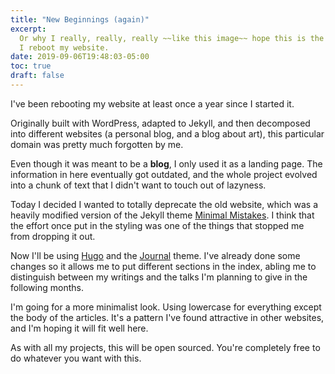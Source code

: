 ```yaml
---
title: "New Beginnings (again)"
excerpt:
  Or why I really, really, really ~~like this image~~ hope this is the last time
  I reboot my website.
date: 2019-09-06T19:48:03-05:00
toc: true
draft: false
---
```


I've been rebooting my website at least once a year since I started it.

Originally built with WordPress, adapted to Jekyll, and then decomposed into
different websites (a personal blog, and a blog about art), this particular
domain was pretty much forgotten by me.

Even though it was meant to be a **blog**, I only used it as a landing page. The
information in here eventually got outdated, and the whole project evolved into
a chunk of text that I didn't want to touch out of lazyness.

Today I decided I wanted to totally deprecate the old website, which was a
heavily modified version of the Jekyll theme [Minimal
Mistakes][minimal-mistakes]. I think that the effort once put in the styling was
one of the things that stopped me from dropping it out.

Now I'll be using [Hugo][hugo] and the [Journal][journal] theme. I've already
done some changes so it allows me to put different sections in the index, abling
me to distinguish between my writings and the talks I'm planning to give in the
following months.

I'm going for a more minimalist look. Using lowercase for everything except the
body of the articles. It's a pattern I've found attractive in other websites,
and I'm hoping it will fit well here.

As with all my projects, this will be open sourced. You're completely free to do
whatever you want with this.

[minimal-mistakes]: https://github.com/mmistakes/minimal-mistakes
[hugo]: https://gohugo.io/
[journal]: https://github.com/dashdashzako/hugo-journal
